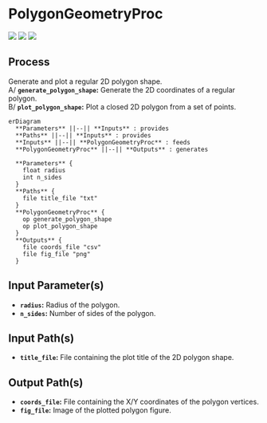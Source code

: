 # PolygonGeometryProc

<p align="left">
  <img src="https://img.shields.io/badge/Pandas-2.2.2+-0b0153?style=flat&logo=pandas&logoColor=white" />
  <img src="https://img.shields.io/badge/NumPy-2.0.1+-4dabcf?style=flat&logo=numpy&logoColor=white" />
  <img src="https://img.shields.io/badge/matplotlib-3.10.3+-11557c" />
</p>

## Process

Generate and plot a regular 2D polygon shape.<br>
A/ **`generate_polygon_shape`:** Generate the 2D coordinates of a regular polygon.<br>
B/ **`plot_polygon_shape`:** Plot a closed 2D polygon from a set of points.

```mermaid
erDiagram
  **Parameters** ||--|| **Inputs** : provides
  **Paths** ||--|| **Inputs** : provides
  **Inputs** ||--|| **PolygonGeometryProc** : feeds
  **PolygonGeometryProc** ||--|| **Outputs** : generates

  **Parameters** {
    float radius
    int n_sides
  }
  **Paths** {
    file title_file "txt"
  }
  **PolygonGeometryProc** {
    op generate_polygon_shape
    op plot_polygon_shape
  }
  **Outputs** {
    file coords_file "csv"
    file fig_file "png"
  }
```

## Input Parameter(s)

- **`radius`:** Radius of the polygon.
- **`n_sides`:** Number of sides of the polygon.

## Input Path(s)

- **`title_file`:** File containing the plot title of the 2D polygon shape.

## Output Path(s)

- **`coords_file`:** File containing the X/Y coordinates of the polygon vertices.
- **`fig_file`:** Image of the plotted polygon figure.